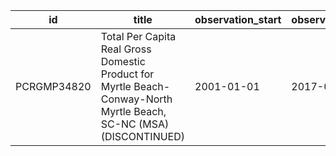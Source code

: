 | id          | title                                                                                                               | observation_start   | observation_end   |
|-------------|---------------------------------------------------------------------------------------------------------------------|---------------------|-------------------|
| PCRGMP34820 | Total Per Capita Real Gross Domestic Product for Myrtle Beach-Conway-North Myrtle Beach, SC-NC (MSA) (DISCONTINUED) | 2001-01-01          | 2017-01-01        |